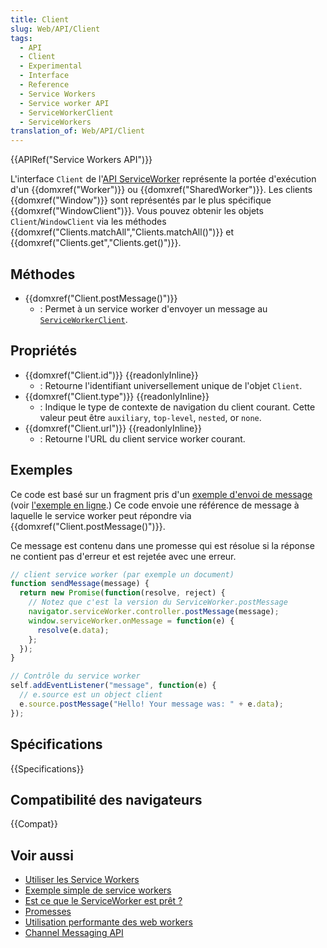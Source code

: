 ```yaml
---
title: Client
slug: Web/API/Client
tags:
  - API
  - Client
  - Experimental
  - Interface
  - Reference
  - Service Workers
  - Service worker API
  - ServiceWorkerClient
  - ServiceWorkers
translation_of: Web/API/Client
---
```


{{APIRef("Service Workers API")}}

L'interface `Client` de l'[API ServiceWorker](/fr/docs/Web/API/ServiceWorker_API) représente la portée d'exécution d'un {{domxref("Worker")}} ou {{domxref("SharedWorker")}}. Les clients {{domxref("Window")}} sont représentés par le plus spécifique {{domxref("WindowClient")}}. Vous pouvez obtenir les objets `Client`/`WindowClient` via les méthodes {{domxref("Clients.matchAll","Clients.matchAll()")}} et {{domxref("Clients.get","Clients.get()")}}.

## Méthodes

- {{domxref("Client.postMessage()")}}
  - : Permet à un service worker d'envoyer un message au [`ServiceWorkerClient`](/fr/docs/Web/API/ServiceWorkerClient).

## Propriétés

- {{domxref("Client.id")}} {{readonlyInline}}
  - : Retourne l'identifiant universellement unique de l'objet `Client`.
- {{domxref("Client.type")}} {{readonlyInline}}
  - : Indique le type de contexte de navigation du client courant. Cette valeur peut être `auxiliary`, `top-level`, `nested`, or `none`.
- {{domxref("Client.url")}} {{readonlyInline}}
  - : Retourne l'URL du client service worker courant.

## Exemples

Ce code est basé sur un fragment pris d'un [exemple d'envoi de message](https://github.com/GoogleChrome/samples/blob/gh-pages/service-worker/post-message/index.html) (voir [l'exemple en ligne](https://googlechrome.github.io/samples/service-worker/post-message/).) Ce code envoie une référence de message à laquelle le service worker peut répondre via {{domxref("Client.postMessage()")}}.

Ce message est contenu dans une promesse qui est résolue si la réponse ne contient pas d'erreur et est rejetée avec une erreur.

```js
// client service worker (par exemple un document)
function sendMessage(message) {
  return new Promise(function(resolve, reject) {
    // Notez que c'est la version du ServiceWorker.postMessage
    navigator.serviceWorker.controller.postMessage(message);
    window.serviceWorker.onMessage = function(e) {
      resolve(e.data);
    };
  });
}

// Contrôle du service worker
self.addEventListener("message", function(e) {
  // e.source est un object client
  e.source.postMessage("Hello! Your message was: " + e.data);
});
```

## Spécifications

{{Specifications}}

## Compatibilité des navigateurs

{{Compat}}

## Voir aussi

- [Utiliser les Service Workers](/fr/docs/Web/API/ServiceWorker_API/Using_Service_Workers)
- [Exemple simple de service workers](https://github.com/mdn/sw-test)
- [Est ce que le ServiceWorker est prêt&nbsp;?](https://jakearchibald.github.io/isserviceworkerready/)
- [Promesses](/fr/docs/Web/JavaScript/Reference/Global_Objects/Promise)
- [Utilisation performante des web workers](/fr/docs/Web/Guide/Performance/Using_web_workers)
- [Channel Messaging API](/fr/docs/Web/API/Channel_Messaging_API)
